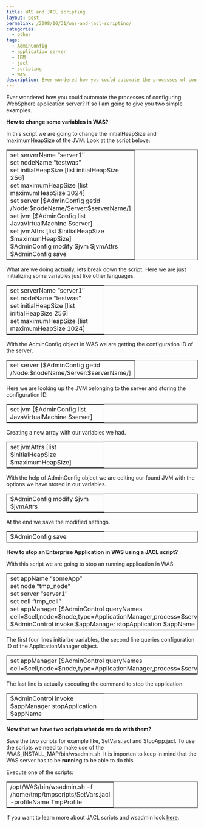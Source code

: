 ```yaml
---
title: WAS and JACL scripting
layout: post
permalink: /2008/10/31/was-and-jacl-scripting/
categories:
  - other
tags:
  - AdminConfig
  - application server
  - IBM
  - jacl
  - scripting
  - WAS
description: Ever wondered how you could automate the processes of configuring WebSphere application server? If so I am going to give you two simple examples.
---
```

Ever wondered how you could automate the processes of configuring WebSphere application server? If so I am going to give you two simple examples.

**How to change some variables in WAS?**

In this script we are going to change the initialHeapSize and maximumHeapSize of the JVM. Look at the script belove:

<table border="1" cellspacing="0" cellpadding="4" width="100%">
  <col width="256"></col> <tr>
    <td width="100%" valign="top">
      set serverName &#8220;server1&#8243;<br /> set nodeName &#8220;testwas&#8221;<br /> set initialHeapSize [list initialHeapSize 256]<br /> set maximumHeapSize [list maximumHeapSize 1024]<br /> set server [$AdminConfig getid /Node:$nodeName/Server:$serverName/]<br /> set jvm [$AdminConfig list JavaVirtualMachine $server]<br /> set jvmAttrs [list $initialHeapSize $maximumHeapSize]<br /> $AdminConfig modify $jvm $jvmAttrs<br /> $AdminConfig save
    </td>
  </tr>
</table>

What are we doing actually, lets break down the script. Here we are just initializing some variables just like other languages.

<table border="1" cellspacing="0" cellpadding="4" width="100%">
  <col width="256"></col> <tr>
    <td width="100%" valign="top">
      set serverName &#8220;server1&#8243;<br /> set nodeName &#8220;testwas&#8221;<br /> set initialHeapSize [list initialHeapSize 256]<br /> set maximumHeapSize [list maximumHeapSize 1024]
    </td>
  </tr>
</table>

With the AdminConfig object in WAS we are getting the configuration ID of the server.

<table border="1" cellspacing="0" cellpadding="4" width="100%">
  <col width="256"></col> <tr>
    <td width="100%" valign="top">
      set server [$AdminConfig getid /Node:$nodeName/Server:$serverName/]
    </td>
  </tr>
</table>

Here we are looking up the JVM belonging to the server and storing the configuration ID.

<table border="1" cellspacing="0" cellpadding="4" width="100%">
  <col width="256"></col> <tr>
    <td width="100%" valign="top">
      set jvm [$AdminConfig list JavaVirtualMachine $server]
    </td>
  </tr>
</table>

Creating a new array with our variables we had.

<table border="1" cellspacing="0" cellpadding="4" width="100%">
  <col width="256"></col> <tr>
    <td width="100%" valign="top">
      set jvmAttrs [list $initialHeapSize $maximumHeapSize]
    </td>
  </tr>
</table>

With the help of AdminConfig object we are editing our found JVM with the options we have stored in our variables.

<table border="1" cellspacing="0" cellpadding="4" width="100%">
  <col width="256"></col> <tr>
    <td width="100%" valign="top">
      $AdminConfig modify $jvm $jvmAttrs
    </td>
  </tr>
</table>

At the end we save the modified settings.

<table border="1" cellspacing="0" cellpadding="4" width="100%">
  <col width="256"></col> <tr>
    <td width="100%" valign="top">
      $AdminConfig save
    </td>
  </tr>
</table>

**How to stop an Enterprise Application in WAS using a JACL script?**

With this script we are going to stop an running application in WAS.

<table border="1" cellspacing="0" cellpadding="4" width="100%">
  <col width="256"></col> <tr>
    <td width="100%" valign="top">
      set appName &#8220;someApp&#8221;<br /> set node &#8220;tmp_node&#8221;<br /> set server &#8220;server1&#8243;<br /> set cell &#8220;tmp_cell&#8221;<br /> set appManager [$AdminControl queryNames cell=$cell,node=$node,type=ApplicationManager,process=$server,*]<br /> $AdminControl invoke $appManager stopApplication $appName
    </td>
  </tr>
</table>

The first four lines initialize variables, the second line queries configuration ID of the ApplicationManager object.

<table border="1" cellspacing="0" cellpadding="4" width="100%">
  <col width="256"></col> <tr>
    <td width="100%" valign="top">
      set appManager [$AdminControl queryNames cell=$cell,node=$node,type=ApplicationManager,process=$server,*]
    </td>
  </tr>
</table>

The last line is actually executing the command to stop the application.

<table border="1" cellspacing="0" cellpadding="4" width="100%">
  <col width="256"></col> <tr>
    <td width="100%" valign="top">
      $AdminControl invoke $appManager stopApplication $appName
    </td>
  </tr>
</table>

**Now that we have two scripts what do we do with them?**

Save the two scripts for example like, SetVars.jacl and StopApp.jacl. To use the scripts we need to make use of the /WAS\_INSTALL\_MAP/bin/wsadmin.sh. It is importen to keep in mind that the WAS server has to be **running** to be able to do this.

Execute one of the scripts:

<table border="1" cellspacing="0" cellpadding="4" width="100%">
  <col width="256"></col> <tr>
    <td width="100%" valign="top">
      /opt/WAS/bin/wsadmin.sh -f /home/tmp/tmpscripts/SetVars.jacl -profileName TmpProfile
    </td>
  </tr>
</table>

If you want to learn more about JACL scripts and wsadmin look [here][1].

 [1]: http://publib.boulder.ibm.com/infocenter/wasinfo/v6r0/index.jsp?topic=/com.ibm.websphere.express.doc/info/exp/ae/welc_ref_adm_script.html
